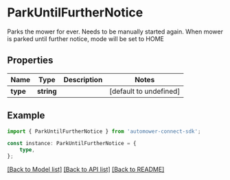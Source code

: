 # ParkUntilFurtherNotice

Parks the mower for ever. Needs to be manually started again. When mower is parked until further notice, mode will be set to HOME

## Properties

Name | Type | Description | Notes
------------ | ------------- | ------------- | -------------
**type** | **string** |  | [default to undefined]

## Example

```typescript
import { ParkUntilFurtherNotice } from 'automower-connect-sdk';

const instance: ParkUntilFurtherNotice = {
    type,
};
```

[[Back to Model list]](../README.md#documentation-for-models) [[Back to API list]](../README.md#documentation-for-api-endpoints) [[Back to README]](../README.md)
